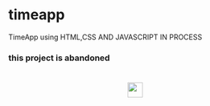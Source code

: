# timeapp
TimeApp using HTML,CSS AND JAVASCRIPT IN PROCESS

<h3>this project is abandoned</h3>

<h1 align="center">
	<a href="https://github.com/devroacl" target="_self">
		<img src="https://blogger.googleusercontent.com/img/b/R29vZ2xl/AVvXsEiTLT-2kS_1Y5YF5FWHoMmG1k7YIb8q6PhgsxGPGtyPqJB1VWyCDrzruykXfXWAqomblAJ9lXlPxqnBGWEvxznRByfPqhY0EP2LgN_t2aLeqtSsMTZmXg6_uRT7Omt4TzksgJoF4lewSjeLKp19rmmaAtK96OfYVyKQ9iK_N5TbCB2ksFGM3uIEn3aMt4u7/s1152/Dise%C3%B1o%20sin%20t%C3%ADtulo.gif" width="30">
	</a>
</h1>
